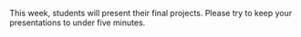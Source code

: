 This week, students will present their final projects. Please try to keep your presentations to
under five minutes.